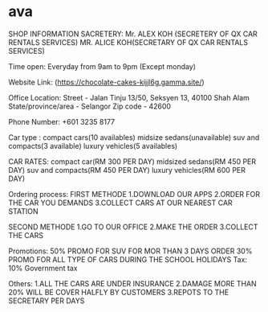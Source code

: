 # ava 
SHOP INFORMATION
SACRETERY:
Mr. ALEX KOH (SECRETERY OF QX CAR RENTALS SERVICES)
MR. ALICE KOH(SECRETARY OF QX CAR RENTALS SERVICES)

Time open:
Everyday from 9am to 9pm (Except monday)

Website Link:
(https://chocolate-cakes-kijjl6g.gamma.site/)

Office Location:
Street - Jalan Tinju 13/50, Seksyen 13, 40100 Shah Alam
State/province/area - Selangor
Zip code - 42600

Phone Number:
+601 3235 8177

Car type :
compact cars(10 availables)
midsize sedans(unavailable)
suv and compacts(3 available)
luxury vehicles(5 availables)

CAR RATES:
compact car(RM 300 PER DAY)
midsized sedans(RM 450 PER DAY)
suv and compacts(RM 450 PER DAY)
luxury vehicles(RM 600 PER DAY)

Ordering process:
FIRST METHODE 
1.DOWNLOAD OUR APPS
2.ORDER FOR THE CAR YOU DEMANDS
3.COLLECT CARS AT OUR NEAREST CAR STATION

SECOND METHODE
1.GO TO OUR OFFICE
2.MAKE THE ORDER
3.COLLECT THE CARS


Promotions:
50% PROMO FOR SUV FOR MOR THAN 3 DAYS ORDER
30% PROMO FOR ALL TYPE OF CARS DURING THE SCHOOL HOLIDAYS
Tax:
10% Government tax


Others:
1.ALL THE CARS ARE UNDER INSURANCE
2.DAMAGE MORE THAN 20% WILL BE COVER HALFLY BY CUSTOMERS
3.REPOTS TO THE SECRETARY PER DAYS

